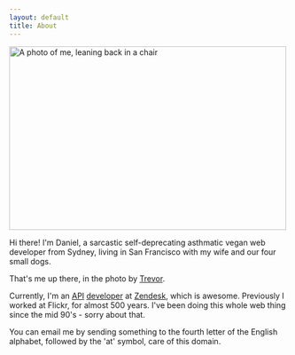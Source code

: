 ```yaml
---
layout: default
title: About
---
```


<img src="/images/general/me.jpg" width="500" height="331" alt="A photo of me, leaning back in a chair">

Hi there! I'm Daniel, a sarcastic self-deprecating asthmatic vegan web developer from Sydney, living in San Francisco with my wife and our four small dogs.

That's me up there, in the photo by [Trevor](https://www.flickr.com/photos/hartsell/8282469048/in/ "Trevor's original photo of me, on Flickr.").

Currently, I'm an [API](https://developer.zendesk.com/rest_api "The Zendesk API.") [developer](http://github.com/waferbaby/ "My GitHub account.") at [Zendesk](https://www.zendesk.com "Awesome customer support software."), which is awesome. Previously I worked at Flickr, for almost 500 years. I've been doing this whole web thing since the mid 90's - sorry about that.

You can email me by sending something to the fourth letter of the English alphabet, followed by the 'at' symbol, care of this domain.